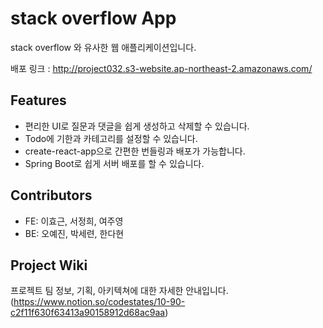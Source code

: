 # stack overflow App

stack overflow 와 유사한 웹 애플리케이션입니다.

배포 링크 : http://project032.s3-website.ap-northeast-2.amazonaws.com/

## Features

- 편리한 UI로 질문과 댓글을 쉽게 생성하고 삭제할 수 있습니다.
- Todo에 기한과 카테고리를 설정할 수 있습니다.
- create-react-app으로 간편한 번들링과 배포가 가능합니다.
- Spring Boot로 쉽게 서버 배포를 할 수 있습니다.

## Contributors

- FE: 이효근, 서정희, 여주영
- BE: 오예진, 박세련, 한다현

## Project Wiki

프로젝트 팀 정보, 기획, 아키텍쳐에 대한 자세한 안내입니다.
(https://www.notion.so/codestates/10-90-c2f11f630f63413a90158912d68ac9aa)
